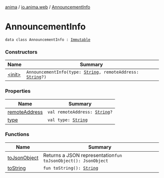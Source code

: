 [anima](../../index.md) / [io.anima.web](../index.md) / [AnnouncementInfo](./index.md)

# AnnouncementInfo

`data class AnnouncementInfo : `[`Immutable`](../../io.anima.transform/-immutable/index.md)

### Constructors

| Name | Summary |
|---|---|
| [&lt;init&gt;](-init-.md) | `AnnouncementInfo(type: `[`String`](https://kotlinlang.org/api/latest/jvm/stdlib/kotlin/-string/index.html)`, remoteAddress: `[`String`](https://kotlinlang.org/api/latest/jvm/stdlib/kotlin/-string/index.html)`?)` |

### Properties

| Name | Summary |
|---|---|
| [remoteAddress](remote-address.md) | `val remoteAddress: `[`String`](https://kotlinlang.org/api/latest/jvm/stdlib/kotlin/-string/index.html)`?` |
| [type](type.md) | `val type: `[`String`](https://kotlinlang.org/api/latest/jvm/stdlib/kotlin/-string/index.html) |

### Functions

| Name | Summary |
|---|---|
| [toJsonObject](to-json-object.md) | Returns a JSON representation`fun toJsonObject(): JsonObject` |
| [toString](to-string.md) | `fun toString(): `[`String`](https://kotlinlang.org/api/latest/jvm/stdlib/kotlin/-string/index.html) |
